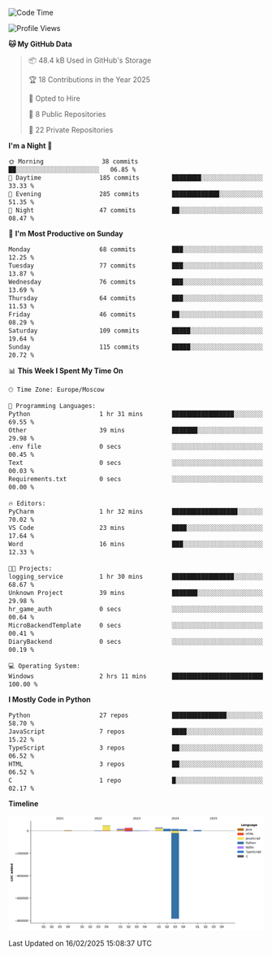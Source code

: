 <!--START_SECTION:waka-->
![Code Time](http://img.shields.io/badge/Code%20Time-603%20hrs%209%20mins-blue)

![Profile Views](http://img.shields.io/badge/Profile%20Views-1-blue)

**🐱 My GitHub Data** 

> 📦 48.4 kB Used in GitHub's Storage 
 > 
> 🏆 18 Contributions in the Year 2025
 > 
> 💼 Opted to Hire
 > 
> 📜 8 Public Repositories 
 > 
> 🔑 22 Private Repositories 
 > 
**I'm a Night 🦉** 

```text
🌞 Morning                38 commits          ██░░░░░░░░░░░░░░░░░░░░░░░   06.85 % 
🌆 Daytime                185 commits         ████████░░░░░░░░░░░░░░░░░   33.33 % 
🌃 Evening                285 commits         █████████████░░░░░░░░░░░░   51.35 % 
🌙 Night                  47 commits          ██░░░░░░░░░░░░░░░░░░░░░░░   08.47 % 
```
📅 **I'm Most Productive on Sunday** 

```text
Monday                   68 commits          ███░░░░░░░░░░░░░░░░░░░░░░   12.25 % 
Tuesday                  77 commits          ███░░░░░░░░░░░░░░░░░░░░░░   13.87 % 
Wednesday                76 commits          ███░░░░░░░░░░░░░░░░░░░░░░   13.69 % 
Thursday                 64 commits          ███░░░░░░░░░░░░░░░░░░░░░░   11.53 % 
Friday                   46 commits          ██░░░░░░░░░░░░░░░░░░░░░░░   08.29 % 
Saturday                 109 commits         █████░░░░░░░░░░░░░░░░░░░░   19.64 % 
Sunday                   115 commits         █████░░░░░░░░░░░░░░░░░░░░   20.72 % 
```


📊 **This Week I Spent My Time On** 

```text
🕑︎ Time Zone: Europe/Moscow

💬 Programming Languages: 
Python                   1 hr 31 mins        █████████████████░░░░░░░░   69.55 % 
Other                    39 mins             ███████░░░░░░░░░░░░░░░░░░   29.98 % 
.env file                0 secs              ░░░░░░░░░░░░░░░░░░░░░░░░░   00.45 % 
Text                     0 secs              ░░░░░░░░░░░░░░░░░░░░░░░░░   00.03 % 
Requirements.txt         0 secs              ░░░░░░░░░░░░░░░░░░░░░░░░░   00.00 % 

🔥 Editors: 
PyCharm                  1 hr 32 mins        ██████████████████░░░░░░░   70.02 % 
VS Code                  23 mins             ████░░░░░░░░░░░░░░░░░░░░░   17.64 % 
Word                     16 mins             ███░░░░░░░░░░░░░░░░░░░░░░   12.33 % 

🐱‍💻 Projects: 
logging_service          1 hr 30 mins        █████████████████░░░░░░░░   68.67 % 
Unknown Project          39 mins             ███████░░░░░░░░░░░░░░░░░░   29.98 % 
hr_game_auth             0 secs              ░░░░░░░░░░░░░░░░░░░░░░░░░   00.64 % 
MicroBackendTemplate     0 secs              ░░░░░░░░░░░░░░░░░░░░░░░░░   00.41 % 
DiaryBackend             0 secs              ░░░░░░░░░░░░░░░░░░░░░░░░░   00.19 % 

💻 Operating System: 
Windows                  2 hrs 11 mins       █████████████████████████   100.00 % 
```

**I Mostly Code in Python** 

```text
Python                   27 repos            ███████████████░░░░░░░░░░   58.70 % 
JavaScript               7 repos             ████░░░░░░░░░░░░░░░░░░░░░   15.22 % 
TypeScript               3 repos             ██░░░░░░░░░░░░░░░░░░░░░░░   06.52 % 
HTML                     3 repos             ██░░░░░░░░░░░░░░░░░░░░░░░   06.52 % 
C                        1 repo              █░░░░░░░░░░░░░░░░░░░░░░░░   02.17 % 
```



**Timeline**

![Lines of Code chart](https://raw.githubusercontent.com/adlemx/adlemx/main/assets/bar_graph.png)


 Last Updated on 16/02/2025 15:08:37 UTC
<!--END_SECTION:waka-->
